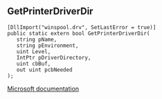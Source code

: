 ## GetPrinterDriverDir

```
[DllImport("winspool.drv", SetLastError = true)]
public static extern bool GetPrinterDriverDir(
   string pName,
   string pEnvironment,
   uint Level,
   IntPtr pDriverDirectory,
   uint cbBuf,
   out uint pcbNeeded
);
```

[Microsoft documentation](TODO)
